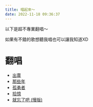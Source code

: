 ```yaml
---
title: 唱起來～
date: 2022-11-18 09:36:37
---
```


以下是超不專業翻唱～

如果有不錯的歌想聽我唱也可以讓我知道XD

# 翻唱
- [出賣](https://youtu.be/Ypjf9KLOF1I)
- [那些年](https://youtu.be/peK2FIE4ICM)
- [孤勇者](https://youtu.be/--mq4KG48x0)
- [拾憶](https://youtu.be/vCDPLnAyDVk)
- [就忘了吧 (慢版)](https://youtu.be/_KCSZpYwEm8)